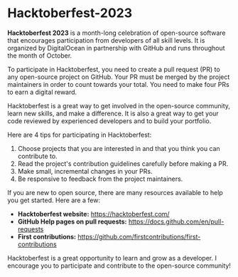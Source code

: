 # Hacktoberfest-2023

__Hacktoberfest 2023__ is a month-long celebration of open-source software that encourages participation from developers of all skill levels. It is organized by DigitalOcean in partnership with GitHub and runs throughout the month of October.

To participate in Hacktoberfest, you need to create a pull request (PR) to any open-source project on GitHub. Your PR must be merged by the project maintainers in order to count towards your total. You need to make four PRs to earn a digital reward.

Hacktoberfest is a great way to get involved in the open-source community, learn new skills, and make a difference. It is also a great way to get your code reviewed by experienced developers and to build your portfolio.

Here are 4 tips for participating in Hacktoberfest:

1. Choose projects that you are interested in and that you think you can contribute to.
2. Read the project's contribution guidelines carefully before making a PR.
3. Make small, incremental changes in your PRs.
4. Be responsive to feedback from the project maintainers.

If you are new to open source, there are many resources available to help you get started. Here are a few:

* __Hacktoberfest website:__ https://hacktoberfest.com/
* __GitHub Help pages on pull requests:__ https://docs.github.com/en/pull-requests
* __First contributions:__ https://github.com/firstcontributions/first-contributions

Hacktoberfest is a great opportunity to learn and grow as a developer. I encourage you to participate and contribute to the open-source community!
